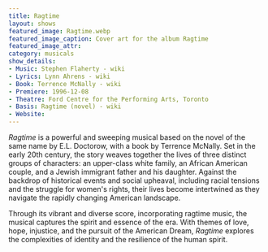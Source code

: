 ```yaml
---
title: Ragtime 
layout: shows
featured_image: Ragtime.webp
featured_image_caption: Cover art for the album Ragtime
featured_image_attr:
category: musicals
show_details: 
- Music: Stephen Flaherty - wiki
- Lyrics: Lynn Ahrens - wiki
- Book: Terrence McNally - wiki
- Premiere: 1996-12-08
- Theatre: Ford Centre for the Performing Arts, Toronto
- Basis: Ragtime (novel) - wiki
- Website: 
---
```

*Ragtime* is a powerful and sweeping musical based on the novel of the same name by E.L. Doctorow, with a book by Terrence McNally. Set in the early 20th century, the story weaves together the lives of three distinct groups of characters: an upper-class white family, an African American couple, and a Jewish immigrant father and his daughter. Against the backdrop of historical events and social upheaval, including racial tensions and the struggle for women's rights, their lives become intertwined as they navigate the rapidly changing American landscape.

Through its vibrant and diverse score, incorporating ragtime music, the musical captures the spirit and essence of the era. With themes of love, hope, injustice, and the pursuit of the American Dream, *Ragtime* explores the complexities of identity and the resilience of the human spirit.
